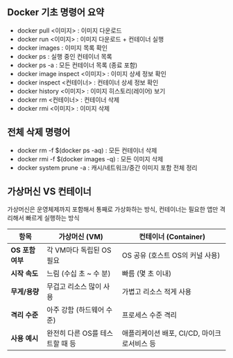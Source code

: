 ##  Docker 기초 명령어 요약

- docker pull <이미지>          : 이미지 다운로드
- docker run <이미지>           : 이미지 다운로드 + 컨테이너 실행
- docker images                 : 이미지 목록 확인
- docker ps                     : 실행 중인 컨테이너 목록
- docker ps -a                  : 모든 컨테이너 목록 (종료 포함)
- docker image inspect <이미지> : 이미지 상세 정보 확인
- docker inspect <컨테이너>     : 컨테이너 상세 정보 확인
- docker history <이미지>       : 이미지 히스토리(레이어) 보기
- docker rm <컨테이너>          : 컨테이너 삭제
- docker rmi <이미지>           : 이미지 삭제


##  전체 삭제 명령어

- docker rm -f $(docker ps -aq)       : 모든 컨테이너 삭제
- docker rmi -f $(docker images -q)   : 모든 이미지 삭제
- docker system prune -a              : 캐시/네트워크/중간 이미지 포함 전체 정리


##  가상머신 VS 컨테이너

가상머신은 운영체제까지 포함해서 통째로 가상화하는 방식,
컨테이너는 필요한 앱만 격리해서 빠르게 실행하는 방식

| 항목           | 가상머신 (VM)           | 컨테이너 (Container)            |
| ------------ | ------------------- | --------------------------- |
| **OS 포함 여부** | 각 VM마다 독립된 OS 필요    | OS 공유 (호스트 OS의 커널 사용)       |
| **시작 속도**    | 느림 (수십 초 \~ 수 분)    | 빠름 (몇 초 이내)                 |
| **무게/용량**    | 무겁고 리소스 많이 사용       | 가볍고 리소스 적게 사용               |
| **격리 수준**    | 아주 강함 (하드웨어 수준)     | 프로세스 수준 격리                  |
| **사용 예시**    | 완전히 다른 OS를 테스트할 때 등 | 애플리케이션 배포, CI/CD, 마이크로서비스 등 |
